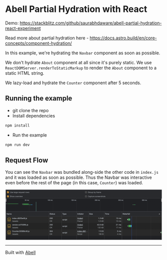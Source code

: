 # Abell Partial Hydration with React

Demo: https://stackblitz.com/github/saurabhdaware/abell-partial-hydration-react-experiment

Read more about partial hydration here - https://docs.astro.build/en/core-concepts/component-hydration/

In this example, we're hydrating the `Navbar` component as soon as possible.

We don't hydrate `About` component at all since it's purely static. We use `ReactDOMServer.renderToStaticMarkup` to render the `About` component to a static HTML string.

We lazy-load and hydrate the `Counter` component after 5 seconds.

## Running the example

- git clone the repo
- Install dependencies
```sh
npm install
```
- Run the example
```sh
npm run dev
```

## Request Flow

You can see the `Navbar` was bundled along-side the other code in `index.js` and it was loaded as soon as possible. Thus the Navbar was interactive even before the rest of the page (in this case, `Counter`) was loaded.

![requests loading in sequence- index.js, vendors.js, Counter.js](2022-03-15-23-17-08.png)

---

Built with [Abell](https://github.com/abelljs/abell)